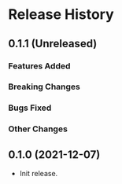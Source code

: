 # Release History

## 0.1.1 (Unreleased)

### Features Added

### Breaking Changes

### Bugs Fixed

### Other Changes

## 0.1.0 (2021-12-07)

- Init release.
